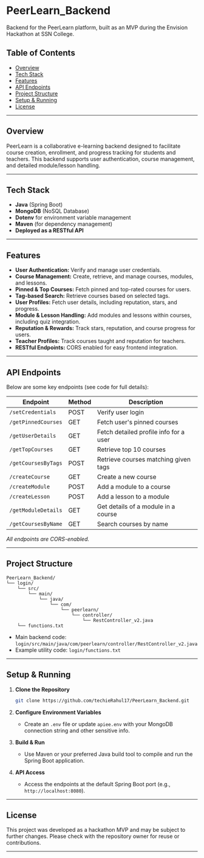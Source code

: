 # PeerLearn_Backend

Backend for the PeerLearn platform, built as an MVP during the Envision Hackathon at SSN College.

## Table of Contents

- [Overview](#overview)
- [Tech Stack](#tech-stack)
- [Features](#features)
- [API Endpoints](#api-endpoints)
- [Project Structure](#project-structure)
- [Setup & Running](#setup--running)
- [License](#license)

---

## Overview

PeerLearn is a collaborative e-learning backend designed to facilitate course creation, enrollment, and progress tracking for students and teachers. This backend supports user authentication, course management, and detailed module/lesson handling.

---

## Tech Stack

- **Java** (Spring Boot)
- **MongoDB** (NoSQL Database)
- **Dotenv** for environment variable management
- **Maven** (for dependency management)
- **Deployed as a RESTful API**

---

## Features

- **User Authentication:** Verify and manage user credentials.
- **Course Management:** Create, retrieve, and manage courses, modules, and lessons.
- **Pinned & Top Courses:** Fetch pinned and top-rated courses for users.
- **Tag-based Search:** Retrieve courses based on selected tags.
- **User Profiles:** Fetch user details, including reputation, stars, and progress.
- **Module & Lesson Handling:** Add modules and lessons within courses, including quiz integration.
- **Reputation & Rewards:** Track stars, reputation, and course progress for users.
- **Teacher Profiles:** Track courses taught and reputation for teachers.
- **RESTful Endpoints:** CORS enabled for easy frontend integration.

---

## API Endpoints

Below are some key endpoints (see code for full details):

| Endpoint              | Method | Description                                  |
|---------------------- |--------|----------------------------------------------|
| `/setCredentials`     | POST   | Verify user login                            |
| `/getPinnedCourses`   | GET    | Fetch user's pinned courses                  |
| `/getUserDetails`     | GET    | Fetch detailed profile info for a user       |
| `/getTopCourses`      | GET    | Retrieve top 10 courses                      |
| `/getCoursesByTags`   | POST   | Retrieve courses matching given tags         |
| `/createCourse`       | GET    | Create a new course                          |
| `/createModule`       | POST   | Add a module to a course                     |
| `/createLesson`       | POST   | Add a lesson to a module                     |
| `/getModuleDetails`   | GET    | Get details of a module in a course          |
| `/getCoursesByName`   | GET    | Search courses by name                       |

*All endpoints are CORS-enabled.*

---

## Project Structure

```
PeerLearn_Backend/
└── login/
    └── src/
        └── main/
            └── java/
                └── com/
                    └── peerlearn/
                        └── controller/
                            └── RestController_v2.java
    └── functions.txt
```
- Main backend code: `login/src/main/java/com/peerlearn/controller/RestController_v2.java`
- Example utility code: `login/functions.txt`

---

## Setup & Running

1. **Clone the Repository**
   ```bash
   git clone https://github.com/techieRahul17/PeerLearn_Backend.git
   ```

2. **Configure Environment Variables**
   - Create an `.env` file or update `apiee.env` with your MongoDB connection string and other sensitive info.

3. **Build & Run**
   - Use Maven or your preferred Java build tool to compile and run the Spring Boot application.

4. **API Access**
   - Access the endpoints at the default Spring Boot port (e.g., `http://localhost:8080`).

---

## License

This project was developed as a hackathon MVP and may be subject to further changes. Please check with the repository owner for reuse or contributions.

---
